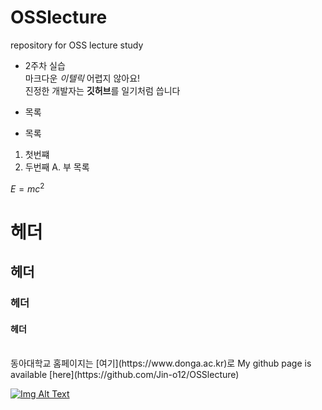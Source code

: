 # OSSlecture
repository for OSS lecture study

- 2주차 실습  
마크다운 *이텔릭* 어렵지 않아요!<br/>
진정한 개발자는 **깃허브**를 일기처럼 씁니다

- 목록
- 목록

1. 첫번쨰
2. 두번째
   A. 부 목록

$E=mc^2$

# 헤더
## 헤더
### 헤더
#### 헤더
<br/>
동아대학교 홈페이지는 [여기](https://www.donga.ac.kr)로
My github page is available [here](https://github.com/Jin-o12/OSSlecture)

[![Img Alt Text](https://i.namu.wiki/i/P4Dbv1teBfr2HoQXeZEIDe8_0bARa0JPdmV7qb9mxu1KHC4DmHwELCZpOfzIx0zRJy6Iwy8zDwD-1kotC2Co8g.svg)](https://www.donga.ac.kr)
